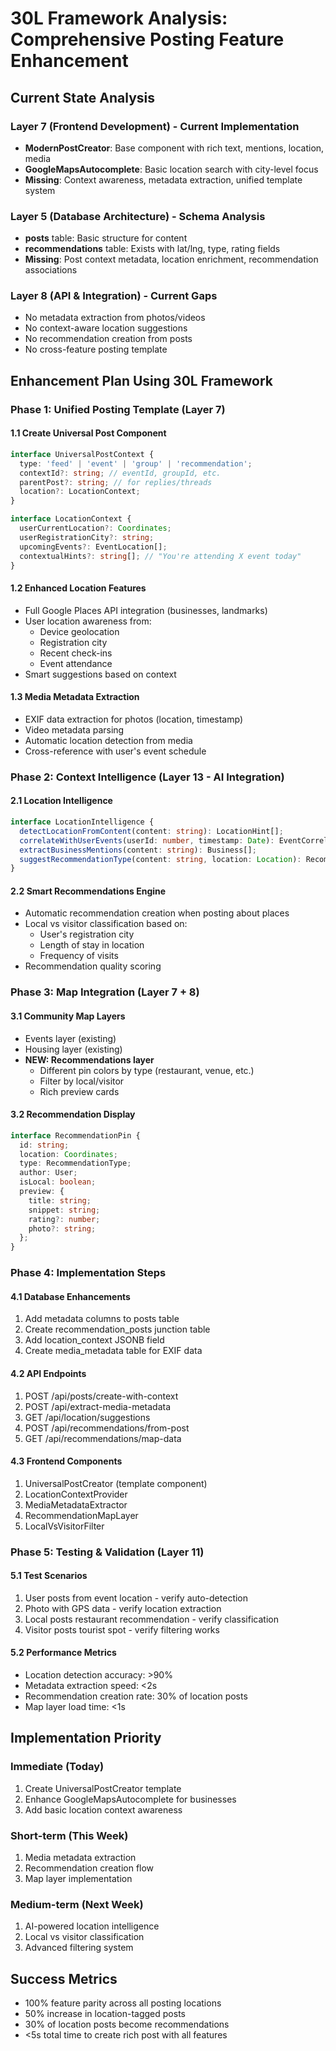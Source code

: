 # 30L Framework Analysis: Comprehensive Posting Feature Enhancement

## Current State Analysis

### Layer 7 (Frontend Development) - Current Implementation
- **ModernPostCreator**: Base component with rich text, mentions, location, media
- **GoogleMapsAutocomplete**: Basic location search with city-level focus
- **Missing**: Context awareness, metadata extraction, unified template system

### Layer 5 (Database Architecture) - Schema Analysis
- **posts** table: Basic structure for content
- **recommendations** table: Exists with lat/lng, type, rating fields
- **Missing**: Post context metadata, location enrichment, recommendation associations

### Layer 8 (API & Integration) - Current Gaps
- No metadata extraction from photos/videos
- No context-aware location suggestions
- No recommendation creation from posts
- No cross-feature posting template

## Enhancement Plan Using 30L Framework

### Phase 1: Unified Posting Template (Layer 7)

#### 1.1 Create Universal Post Component
```typescript
interface UniversalPostContext {
  type: 'feed' | 'event' | 'group' | 'recommendation';
  contextId?: string; // eventId, groupId, etc.
  parentPost?: string; // for replies/threads
  location?: LocationContext;
}

interface LocationContext {
  userCurrentLocation?: Coordinates;
  userRegistrationCity?: string;
  upcomingEvents?: EventLocation[];
  contextualHints?: string[]; // "You're attending X event today"
}
```

#### 1.2 Enhanced Location Features
- Full Google Places API integration (businesses, landmarks)
- User location awareness from:
  - Device geolocation
  - Registration city
  - Recent check-ins
  - Event attendance
- Smart suggestions based on context

#### 1.3 Media Metadata Extraction
- EXIF data extraction for photos (location, timestamp)
- Video metadata parsing
- Automatic location detection from media
- Cross-reference with user's event schedule

### Phase 2: Context Intelligence (Layer 13 - AI Integration)

#### 2.1 Location Intelligence
```typescript
interface LocationIntelligence {
  detectLocationFromContent(content: string): LocationHint[];
  correlateWithUserEvents(userId: number, timestamp: Date): EventCorrelation[];
  extractBusinessMentions(content: string): Business[];
  suggestRecommendationType(content: string, location: Location): RecommendationType;
}
```

#### 2.2 Smart Recommendations Engine
- Automatic recommendation creation when posting about places
- Local vs visitor classification based on:
  - User's registration city
  - Length of stay in location
  - Frequency of visits
- Recommendation quality scoring

### Phase 3: Map Integration (Layer 7 + 8)

#### 3.1 Community Map Layers
- Events layer (existing)
- Housing layer (existing)
- **NEW: Recommendations layer**
  - Different pin colors by type (restaurant, venue, etc.)
  - Filter by local/visitor
  - Rich preview cards

#### 3.2 Recommendation Display
```typescript
interface RecommendationPin {
  id: string;
  location: Coordinates;
  type: RecommendationType;
  author: User;
  isLocal: boolean;
  preview: {
    title: string;
    snippet: string;
    rating?: number;
    photo?: string;
  };
}
```

### Phase 4: Implementation Steps

#### 4.1 Database Enhancements
1. Add metadata columns to posts table
2. Create recommendation_posts junction table
3. Add location_context JSONB field
4. Create media_metadata table for EXIF data

#### 4.2 API Endpoints
1. POST /api/posts/create-with-context
2. POST /api/extract-media-metadata
3. GET /api/location/suggestions
4. POST /api/recommendations/from-post
5. GET /api/recommendations/map-data

#### 4.3 Frontend Components
1. UniversalPostCreator (template component)
2. LocationContextProvider
3. MediaMetadataExtractor
4. RecommendationMapLayer
5. LocalVsVisitorFilter

### Phase 5: Testing & Validation (Layer 11)

#### 5.1 Test Scenarios
1. User posts from event location - verify auto-detection
2. Photo with GPS data - verify location extraction
3. Local posts restaurant recommendation - verify classification
4. Visitor posts tourist spot - verify filtering works

#### 5.2 Performance Metrics
- Location detection accuracy: >90%
- Metadata extraction speed: <2s
- Recommendation creation rate: 30% of location posts
- Map layer load time: <1s

## Implementation Priority

### Immediate (Today)
1. Create UniversalPostCreator template
2. Enhance GoogleMapsAutocomplete for businesses
3. Add basic location context awareness

### Short-term (This Week)
1. Media metadata extraction
2. Recommendation creation flow
3. Map layer implementation

### Medium-term (Next Week)
1. AI-powered location intelligence
2. Local vs visitor classification
3. Advanced filtering system

## Success Metrics
- 100% feature parity across all posting locations
- 50% increase in location-tagged posts
- 30% of location posts become recommendations
- <5s total time to create rich post with all features